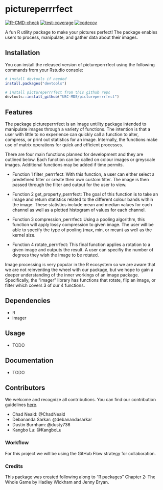 
<!-- README.md is generated from README.Rmd. Please edit that file -->

# pictureperrrfect

<!-- badges: start -->
[![R-CMD-check](https://github.com/UBC-MDS/pictureperrrfect/workflows/R-CMD-check/badge.svg)](https://github.com/UBC-MDS/pictureperrrfect/actions)
[![test-coverage](https://github.com/UBC-MDS/pictureperrrfect/workflows/test-coverage/badge.svg)](https://github.com/UBC-MDS/pictureperrrfect/actions)
[![codecov](https://codecov.io/gh/UBC-MDS/pictureperrrfect/branch/master/graph/badge.svg?token=WR0X23ATWK)](https://codecov.io/gh/UBC-MDS/pictureperrrfect)
<!-- badges: end -->

A fun R utility package to make your pictures perfect! The package
enables users to process, manipulate, and gather data about their
images.

## Installation

You can install the released version of pictureperrrfect using the following commands from your Rstudio console:

``` r
# install devtools if needed
install.packages("devtools")

# install pictureperrrfect from this github repo
devtools::install_github("UBC-MDS/pictureperrrfect")
```

## Features

The package pictureperrrfect is an image untility package intended to
manipulate images through a variety of functions. The intention is that
a user with little to no experience can quickly call a function to
alter, compress, or print out statistics for an image. Internally, the
functions make use of matrix operations for quick and efficient
processes.

There are four main functions planned for development and they are
outlined below. Each function can be called on colour images or
greyscale images. Additional functions may be added if time permits.

-   Function 1 filter\_perrrfect: With this function, a user can either
    select a predefined filter or create their own custom filter. The
    image is then passed through the filter and output for the user to
    view.

-   Function 2 get\_property\_perrrfect: The goal of this function is to
    take an image and return statistics related to the different colour
    bands within the image. These statistics include mean and median
    values for each channel as well as a plotted histogram of values for
    each channel.

-   Function 3 compression\_perrrfect: Using a pooling algorithm, this
    function will apply lossy compression to given image. The user will
    be able to specify the type of pooling (max, min, or mean) as well
    as the kernel size.

-   Function 4 rotate\_perrrfect: This final function applies a rotation
    to a given image and outputs the result. A user can specifiy the
    number of degrees they wish the image to be rotated.

Image processing is very popular in the R ecosystem so we are aware that
we are not reinventing the wheel with our package, but we hope to gain a
deeper understanding of the inner workings of an image package.
Specifically, the “imager” library has functions that rotate, flip an
image, or filter which covers 3 of our 4 functions.

## Dependencies

-   R
-   imager

## Usage

-   TODO

## Documentation

-   TODO

## Contributors

We welcome and recognize all contributions. You can find our
contribution guidelines [here](.github/CONTRIBUTING.md).

-   Chad Neald: @ChadNeald
-   Debananda Sarkar: @debanandasarkar
-   Dustin Burnham: @dusty736
-   Kangbo Lu: @KangboLu

### Workflow

For this project we will be using the GitHub Flow strategy for
collaboration.

### Credits

This package was created following along to “R packages” Chapter 2: The
Whole Game by Hadley Wickham and Jenny Bryan.
